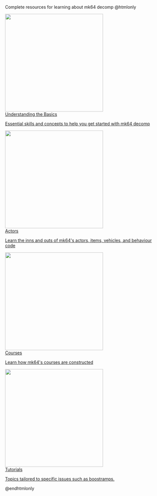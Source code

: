 Complete resources for learning about mk64 decomp
@htmlonly
<br>
<div class="pagebutton">
<a class="pagea" href="basics.html">
<div class="pagelink">
  <div class="pageimg"><img width=320 src="buttonimage.png" /></div>
  <div class="content">
    <div class="pageheading">Understanding the Basics</div>
    <div class="pagedescription">
      <p>Essential skills and concepts to help you get started with mk64 decomp</p>
    </div>
  </div>
</div>
</a>
</div>

<div class="pagebutton">
<a class="pagea" href="actorsmenu.html">
<div class="pagelink">
  <div class="pageimg"><img width=320 src="buttonimage.png" /></div>
  <div class="content">
    <div class="pageheading">Actors</div>
    <div class="pagedescription">
      <p>Learn the inns and outs of mk64's actors, items, vehicles, and behaviour code</p>
    </div>
  </div>
</div>
</a>
</div>

<div class="pagebutton">
<a class="pagea" href="coursesmenu.html">
<div class="pagelink">
  <div class="pageimg"><img width=320 src="buttonimage.png" /></div>
  <div class="content">
    <div class="pageheading">Courses</div>
    <div class="pagedescription">
      <p>Learn how mk64's courses are constructed</p>
    </div>
  </div>
</div>
</a>
</div>

<div class="pagebutton">
<a class="pagea" href="tutorials.html">
<div class="pagelink">
  <div class="pageimg"><img width=320 src="buttonimage.png" /></div>
  <div class="content">
    <div class="pageheading">Tutorials</div>
    <div class="pagedescription">
      <p>Topics tailored to specific issues such as boostramps.</p>
    </div>
  </div>
</div>
</a>
</div>

@endhtmlonly